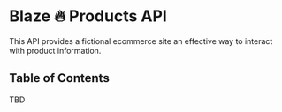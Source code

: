 # Blaze 🔥 Products API

This API provides a fictional ecommerce site an effective way to interact with product information.

## Table of Contents

TBD
